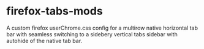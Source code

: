 # firefox-tabs-mods
A custom firefox userChrome.css config for a multirow native horizontal tab bar with seamless switching to a sidebery vertical tabs sidebar with autohide of the native tab bar.
